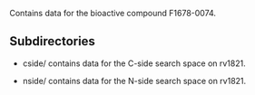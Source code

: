 Contains data for the bioactive compound F1678-0074.

## Subdirectories

- cside/ contains data for the C-side search space on rv1821.

- nside/ contains data for the N-side search space on rv1821.

